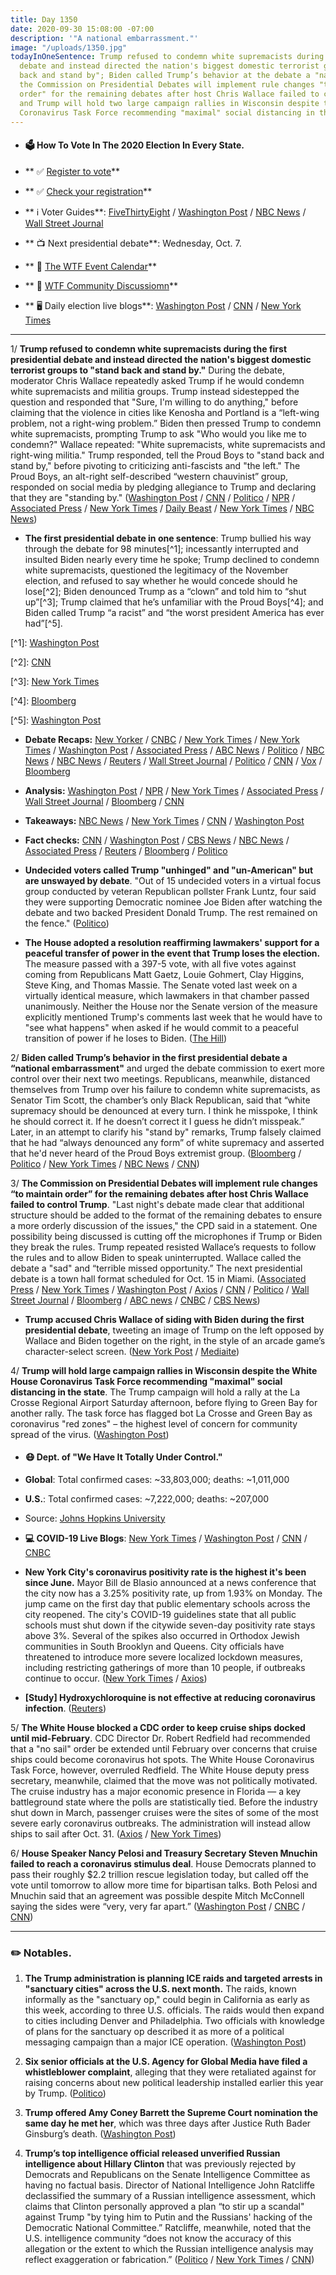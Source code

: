 ```yaml
---
title: Day 1350
date: 2020-09-30 15:08:00 -07:00
description: '"A national embarrassment."'
image: "/uploads/1350.jpg"
todayInOneSentence: Trump refused to condemn white supremacists during the first presidential
  debate and instead directed the nation's biggest domestic terrorist groups to "stand
  back and stand by"; Biden called Trump’s behavior at the debate a "national embarrassment";
  the Commission on Presidential Debates will implement rule changes "to maintain
  order" for the remaining debates after host Chris Wallace failed to control Trump;
  and Trump will hold two large campaign rallies in Wisconsin despite the White House
  Coronavirus Task Force recommending "maximal" social distancing in the state.
---
```


* #### 🗳 How To Vote In The 2020 Election In Every State.

* ** ✅ [Register to vote](https://www.vote.org/register-to-vote/)**

* ** ✅ [Check your registration](https://www.vote.org/am-i-registered-to-vote/)**

* ** ℹ️ Voter Guides**: [FiveThirtyEight](https://projects.fivethirtyeight.com/how-to-vote-2020/) / [Washington Post](https://www.washingtonpost.com/elections/2020/how-to-vote/) / [NBC News](https://www.nbcnews.com/specials/plan-your-vote-state-by-state-guide-voting-by-mail-early-in-person-voting-election/index.html?cid=bc_npd_nn_ms_np-1_200816) / [Wall Street Journal](https://www.wsj.com/articles/how-to-vote-by-mail-in-every-state-11597840923)

* ** 📺 Next presidential debate**: Wednesday, Oct. 7.

* ** 📆 [The WTF Event Calendar](https://talk.whatthefuckjusthappenedtoday.com/t/the-wtf-event-calendar/5888)**

* ** 💬 [WTF Community Discussiomn](https://talk.whatthefuckjusthappenedtoday.com/t/2020-general-election-trump-vs-biden/5758)**

* ** 🖥 Daily election live blogs**: [Washington Post](https://www.washingtonpost.com/elections/2020/09/30/trump-biden-live-updates/) / [CNN](https://www.cnn.com/politics/live-news/us-election-news-09-30-20/h_5e889cf9cec9d7bf3a5dbd8638dfaca6) / [New York Times](https://www.nytimes.com/live/2020/09/30/us/presidential-debate)

---

1/ **Trump refused to condemn white supremacists during the first presidential debate and instead directed the nation's biggest domestic terrorist groups to "stand back and stand by."** During the debate, moderator Chris Wallace repeatedly asked Trump if he would condemn white supremacists and militia groups. Trump instead sidestepped the question and responded that "Sure, I'm willing to do anything," before claiming that the violence in cities like Kenosha and Portland is a “left-wing problem, not a right-wing problem.” Biden then pressed Trump to condemn white supremacists, prompting Trump to ask "Who would you like me to condemn?" Wallace repeated: "White supremacists, white supremacists and right-wing militia." Trump responded, tell the Proud Boys to "stand back and stand by," before pivoting to criticizing anti-fascists and "the left." The Proud Boys, an alt-right self-described “western chauvinist” group, responded on social media by pledging allegiance to Trump and declaring that they are "standing by." ([Washington Post](https://www.washingtonpost.com/politics/trump-debate-white-supremacist-question/2020/09/30/366df500-02c7-11eb-a2db-417cddf4816a_story.html) / [CNN](https://www.cnn.com/2020/09/30/politics/proud-boys-trump-white-supremacists-debate/index.html) / [Politico](https://www.politico.com/news/2020/09/30/trump-proud-boys-white-supremacy-423464) / [NPR](https://www.npr.org/2020/09/30/918483794/from-debate-stage-trump-declines-to-denounce-white-supremacy) / [Associated Press](https://apnews.com/article/election-2020-joe-biden-race-and-ethnicity-donald-trump-chris-wallace-0b32339da25fbc9e8b7c7c7066a1db0f) / [New York Times](https://www.nytimes.com/2020/09/29/us/politics/trump-biden-debate.html) / [Daily Beast](https://www.thedailybeast.com/trump-refuses-to-condemn-white-supremacists-says-this-is-not-a-right-wing-problem) / [New York Times](https://www.nytimes.com/2020/09/29/us/trump-proud-boys-biden.html) / [NBC News](https://www.nbcnews.com/tech/tech-news/proud-boys-celebrate-after-trump-s-debate-call-out-n1241512))

* **The first presidential debate in one sentence**: Trump bullied his way through the debate for 98 minutes\[^1\]; incessantly interrupted and insulted Biden nearly every time he spoke; Trump declined to condemn white supremacists, questioned the legitimacy of the November election, and refused to say whether he would concede should he lose\[^2\]; Biden denounced Trump as a “clown” and told him to “shut up”\[^3\]; Trump claimed that he’s unfamiliar with the Proud Boys\[^4\]; and Biden called Trump “a racist” and “the worst president America has ever had”\[^5\].

\[^1\]: [Washington Post](https://www.washingtonpost.com/politics/let-him-answer-trump-bulldozes-his-way-through-debate-with-mix-of-attacks-insults-and-falsehoods/2020/09/30/cb8e9dc0-02c1-11eb-a2db-417cddf4816a_story.html)

\[^2\]: [CNN](https://www.cnn.com/2020/09/29/politics/us-election-first-presidential-debate/index.html)

\[^3\]: [New York Times](https://www.nytimes.com/2020/09/29/us/politics/trump-biden-debate.html)

\[^4\]: [Bloomberg](https://www.bloomberg.com/news/articles/2020-09-30/trump-allies-defend-him-after-white-supremacist-debate-remarks?sref=MIBMEEoj)

\[^5\]: [Washington Post](https://www.washingtonpost.com/politics/debate-trump-biden/2020/09/30/722499a8-0274-11eb-b7ed-141dd88560ea_story.html)

* **Debate Recaps:** [New Yorker](https://www.newyorker.com/news/letter-from-trumps-washington/this-is-so-unpresidential-notes-from-the-worst-debate-in-american-history) / [CNBC](https://www.cnbc.com/2020/09/29/first-presidential-debate-highlights-trump-vs-biden-.html) / [New York Times](https://www.nytimes.com/2020/09/29/us/politics/trump-biden-debate.html) / [New York Times](https://www.nytimes.com/2020/09/29/us/trump-biden-fight-debate-arguments.html) / [Washington Post](https://www.washingtonpost.com/politics/debate-trump-biden/2020/09/30/722499a8-0274-11eb-b7ed-141dd88560ea_story.html) / [Associated Press](https://apnews.com/article/election-2020-virus-outbreak-joe-biden-donald-trump-minnesota-450b2b1198279867938ff70b8ccfc0b1) / [ABC News](https://abcnews.go.com/Politics/chaos-1st-presidential-debate-prompts-reactions-dismay-disappointment/story?id=73330509) / [Politico](https://www.politico.com/news/magazine/2020/09/30/presidential-debate-national-shame-423521) / [NBC News](https://www.nbcnews.com/politics/2020-election/trump-biden-clash-first-debate-cleveland-n1241424) / [NBC News](https://www.nbcnews.com/politics/2020-election/trump-biden-clash-first-debate-cleveland-n1241424) / [Reuters](https://www.reuters.com/article/us-usa-election-debate-analysis/fractious-presidential-debate-unlikely-to-move-needle-for-trump-idUSKBN26L0VM) / [Wall Street Journal](https://www.wsj.com/articles/trump-and-bidens-first-presidential-debate-the-moments-that-mattered-11601434105) / [Politico](https://www.politico.com/news/2020/09/29/trump-biden-debate-key-moments-423352) / [CNN](https://www.cnn.com/2020/09/30/politics/donald-trump-antifa-election-integrity-coronavirus/index.html) / [Vox](https://www.vox.com/2020/9/29/21493926/first-presidential-debate-winners-losers-biden-trump) / [Bloomberg](https://www.bloomberg.com/news/articles/2020-09-30/trump-gives-facts-short-shrift-in-acrimonious-debate-with-biden?srnd=politics-vp&sref=MIBMEEoj)

* **Analysis:** [Washington Post](https://www.washingtonpost.com/politics/trump-and-biden-stage-the-worst-presidential-debate-in-living-memory/2020/09/29/9cdbeb56-027e-11eb-b7ed-141dd88560ea_story.html) / [NPR](https://www.npr.org/2020/09/30/918500976/trump-derails-first-presidential-debate-with-biden-and-5-other-takeaways) / [New York Times](https://www.nytimes.com/2020/09/30/us/politics/trump-debate-election.html) / [Associated Press](https://apnews.com/article/election-2020-joe-biden-virus-outbreak-donald-trump-chris-wallace-20c2c6d892bbae83aa49a49e8a431011) / [Wall Street Journal](https://www.wsj.com/articles/trump-rolls-the-dice-in-a-big-debate-gamble-11601477592?mod=politics_lead_pos3) / [Bloomberg](https://www.bloomberg.com/news/articles/2020-09-30/trump-biden-debate-analysis) / [CNN](https://www.cnn.com/2020/09/30/politics/polls-donald-trump-election-first-debate/index.html)

* **Takeaways:** [NBC News](https://www.nbcnews.com/politics/2020-election/four-takeaways-first-trump-biden-debate-n1241527) / [New York Times](https://www.nytimes.com/2020/09/30/us/politics/debate-takeaways.html) / [CNN](https://www.cnn.com/2020/09/30/politics/trump-biden-first-debate-takeaways/index.html) / [Washington Post](https://www.washingtonpost.com/politics/2020/09/29/takeaways-first-presidential-debate/)

* **Fact checks:** [CNN](https://www.cnn.com/factsfirst/politics/category/debates) / [Washington Post](https://www.washingtonpost.com/politics/2020/09/30/fact-checking-first-trump-biden-presidential-debate/) / [CBS News](https://www.cbsnews.com/news/first-presidential-debate-fact-check-trump-biden/) / [NBC News](https://www.nbcnews.com/politics/2020-election/first-2020-presidential-debate-fact-checking-biden-trump-n1241403) / [Associated Press](https://apnews.com/article/election-2020-college-football-ap-fact-check-joe-biden-virus-outbreak-65e9180ca829616cff33dd6c1398170b) / [Reuters](https://www.reuters.com/article/usa-election-debates-economy/fact-checking-u-s-economic-claims-in-tumultuous-trump-biden-debate-idUSKBN26L0ME) / [Bloomberg](https://www.bloomberg.com/news/articles/2020-09-30/presidential-debate-fact-check-trump-biden) / [Politico](https://www.politico.com/news/2020/09/30/fact-check-debate-423228)

* **Undecided voters called Trump "unhinged" and "un-American" but are unswayed by debate**. "Out of 15 undecided voters in a virtual focus group conducted by veteran Republican pollster Frank Luntz, four said they were supporting Democratic nominee Joe Biden after watching the debate and two backed President Donald Trump. The rest remained on the fence." ([Politico](https://www.politico.com/news/2020/09/30/undecided-voters-trump-biden-debate-423545))

* **The House adopted a resolution reaffirming lawmakers' support for a peaceful transfer of power in the event that Trump loses the election.** The measure passed with a 397-5 vote, with all five votes against coming from Republicans Matt Gaetz, Louie Gohmert, Clay Higgins, Steve King, and Thomas Massie. The Senate voted last week on a virtually identical measure, which lawmakers in that chamber passed unanimously. Neither the House nor the Senate version of the measure explicitly mentioned Trump's comments last week that he would have to "see what happens" when asked if he would commit to a peaceful transition of power if he loses to Biden. ([The Hill](https://thehill.com/homenews/house/518855-house-in-near-unanimous-vote-affirms-peaceful-transfer-of-power))

2/ **Biden called Trump’s behavior in the first presidential debate a “national embarrassment"** and urged the debate commission to exert more control over their next two meetings. Republicans, meanwhile, distanced themselves from Trump over his failure to condemn white supremacists, as Senator Tim Scott, the chamber’s only Black Republican, said that “white supremacy should be denounced at every turn. I think he misspoke, I think he should correct it. If he doesn’t correct it I guess he didn’t misspeak.” Later, in an attempt to clarify his "stand by" remarks, Trump falsely claimed that he had “always denounced any form” of white supremacy and asserted that he'd never heard of the Proud Boys extremist group. ([Bloomberg](https://www.bloomberg.com/news/articles/2020-09-30/biden-says-trump-showed-his-disdain-for-americans-at-debate?sref=MIBMEEoj) / [Politico](https://www.politico.com/news/2020/09/30/biden-turn-the-page-messy-debate-423718) / [New York Times](https://www.nytimes.com/2020/09/30/us/elections/republicans-trump-white-supremacy.html) / [NBC News](https://www.nbcnews.com/politics/2020-election/biden-slams-trump-s-debate-showing-national-embarrassment-presses-commission-n1241593) / [CNN](https://www.cnn.com/2020/09/30/politics/donald-trump-debate-response/index.html))

3/ **The Commission on Presidential Debates will implement rule changes “to maintain order” for the remaining debates after host Chris Wallace failed to control Trump**. "Last night's debate made clear that additional structure should be added to the format of the remaining debates to ensure a more orderly discussion of the issues," the CPD said in a statement. One possibility being discussed is cutting off the microphones if Trump or Biden they break the rules. Trump repeated resisted Wallace’s requests to follow the rules and to allow Biden to speak uninterrupted. Wallace called the debate a "sad" and “terrible missed opportunity.” The next presidential debate is a town hall format scheduled for Oct. 15 in Miami. ([Associated Press](https://apnews.com/article/election-2020-joe-biden-donald-trump-chris-wallace-campaigns-04ee2e8d54f456ee6cafdc5fe53a5d28) / [New York Times](https://www.nytimes.com/2020/09/30/business/media/chris-wallace-debate-moderator.html) / [Washington Post](https://www.washingtonpost.com/lifestyle/media/chris-wallace-failed-trump-debate-biden/2020/09/30/a27622f0-02c6-11eb-897d-3a6201d6643f_story.html) / [Axios](https://www.axios.com/debate-commission-changes-23c0e82f-c596-468f-9544-e986a69a7836.html) / [CNN](https://www.cnn.com/2020/09/30/politics/presidential-debates-format-changes/index.html) / [Politico](https://www.politico.com/news/2020/09/30/debates-commission-says-it-will-roll-out-format-changes-for-trump-and-bidens-remaining-showdowns-423800) / [Wall Street Journal](https://www.wsj.com/articles/trumps-answer-on-white-supremacists-reverberates-after-debate-11601482196) / [Bloomberg](https://www.bloomberg.com/news/articles/2020-09-30/debate-commission-says-changes-coming-after-trump-biden-faceoff?srnd=premium&sref=MIBMEEoj) / [ABC news](https://abcnews.go.com/Politics/commission-presidential-debates-promises-structure-remaining-debates/story?id=73344823) / [CNBC](https://www.cnbc.com/2020/09/30/next-trump-biden-debate-will-see-format-changes-after-criticism.html) / [CBS News](https://www.cbsnews.com/news/commission-on-presidential-debates-changes-coming-next-debate/))

* **Trump accused Chris Wallace of siding with Biden during the first presidential debate**, tweeting an image of Trump on the left opposed by Wallace and Biden together on the right, in the style of an arcade game’s character-select screen. ([New York Post](https://nypost.com/2020/09/30/trump-accuses-wallace-of-siding-with-joe-biden-during-debate/) / [Mediaite](https://www.mediaite.com/tv/trump-goes-after-chris-wallace-following-debate-don-jr-takes-shot-at-fox-news-moderator-on-fox-news/))

4/ **Trump will hold large campaign rallies in Wisconsin despite the White House Coronavirus Task Force recommending "maximal" social distancing in the state**. The Trump campaign will hold a rally at the La Crosse Regional Airport Saturday afternoon, before flying to Green Bay for another rally. The task force has flagged bot La Crosse and Green Bay as coronavirus "red zones" – the highest level of concern for community spread of the virus. ([Washington Post](https://www.washingtonpost.com/politics/trump-wisconsin-rallies-coronavirus/2020/09/30/edf25c70-027c-11eb-b7ed-141dd88560ea_story.html))

* #### 😷 Dept. of "We Have It Totally Under Control."

* **Global**: Total confirmed cases: \~33,803,000; deaths: \~1,011,000

* **U.S.**: Total confirmed cases: \~7,222,000; deaths: \~207,000

* Source: [Johns Hopkins University](https://coronavirus.jhu.edu/map.html)

* **💻 COVID-19 Live Blogs**: [New York Times](https://www.nytimes.com/live/2020/09/30/world/covid-19-coronavirus) / [Washington Post](https://www.washingtonpost.com/nation/2020/09/30/coronavirus-covid-live-updates-us/) / [CNN](https://www.cnn.com/world/live-news/coronavirus-pandemic-09-30-20-intl/index.html) / [CNBC](https://www.cnbc.com/2020/09/30/coronavirus-live-updates.html)

* **New York City's coronavirus positivity rate is the highest it's been since June.** Mayor Bill de Blasio announced at a news conference that the city now has a 3.25% positivity rate, up from 1.93% on Monday. The jump came on the first day that public elementary schools across the city reopened. The city's COVID-19 guidelines state that all public schools must shut down if the citywide seven-day positivity rate stays above 3%. Several of the spikes also occurred in Orthodox Jewish communities in South Brooklyn and Queens. City officials have threatened to introduce more severe localized lockdown measures, including restricting gatherings of more than 10 people, if outbreaks continue to occur. ([New York Times](https://www.nytimes.com/2020/09/29/nyregion/nyc-coronavirus-uptick.html) / [Axios](https://www.axios.com/new-york-city-coronavirus-positivity-rate-spike-670764d6-fbb0-4703-891a-f6cdcb98f9de.html))

* **\[Study\] Hydroxychloroquine is not effective at reducing coronavirus infection**. ([Reuters](https://www.reuters.com/article/us-health-coronavirus-hydroxychloroquine/trump-touted-hydroxychloroquine-shows-no-benefit-in-covid-19-prevention-study-idUSKBN26L2XM))

5/ **The White House blocked a CDC order to keep cruise ships docked until mid-February**. CDC Director Dr. Robert Redfield had recommended that a "no sail" order be extended until February over concerns that cruise ships could become coronavirus hot spots. The White House Coronavirus Task Force, however, overruled Redfield. The White House deputy press secretary, meanwhile, claimed that the move was not politically motivated. The cruise industry has a major economic presence in Florida — a key battleground state where the polls are statistically tied. Before the industry shut down in March, passenger cruises were the sites of some of the most severe early coronavirus outbreaks. The administration will instead allow ships to sail after Oct. 31. ([Axios](https://www.axios.com/scoop-white-house-overruled-cdc-cruise-ships-florida-91442136-1b8e-442e-a2a1-0b24e9a39fb6.html) / [New York Times](https://www.nytimes.com/2020/09/30/health/covid-cruise-ships.html))

6/ **House Speaker Nancy Pelosi and Treasury Secretary Steven Mnuchin failed to reach a coronavirus stimulus deal**. House Democrats planned to pass their roughly $2.2 trillion rescue legislation today, but called off the vote until tomorrow to allow more time for bipartisan talks. Both Pelosi and Mnuchin said that an agreement was possible despite Mitch McConnell saying the sides were “very, very far apart.” ([Washington Post](https://www.washingtonpost.com/us-policy/2020/09/30/congress-white-house-economic-stimulus/) / [CNBC](https://www.cnbc.com/2020/09/30/coronavirus-stimulus-pelosi-mnuchin-fail-to-reach-relief-bill-deal.html) / [CNN](https://www.cnn.com/2020/09/30/politics/stimulus-negotiations-latest-house-vote/index.html))

---

### ✏️ Notables.

1. **The Trump administration is planning ICE raids and targeted arrests in "sanctuary cities" across the U.S. next month.** The raids, known informally as the "sanctuary op," could begin in California as early as this week, according to three U.S. officials. The raids would then expand to cities including Denver and Philadelphia. Two officials with knowledge of plans for the sanctuary op described it as more of a political messaging campaign than a major ICE operation. ([Washington Post](https://www.washingtonpost.com/immigration/trump-ice-raids-sanctuary-cities/2020/09/29/99aa17f0-0274-11eb-8879-7663b816bfa5_story.html))

2. **Six senior officials at the U.S. Agency for Global Media have filed a whistleblower complaint**, alleging that they were retaliated against for raising concerns about new political leadership installed earlier this year by Trump. ([Politico](https://www.politico.com/news/2020/09/30/whistleblowers-allege-misconduct-agency-for-global-media-423758))

3. **Trump offered Amy Coney Barrett the Supreme Court nomination the same day he met her**, which was three days after Justice Ruth Bader Ginsburg’s death. ([Washington Post](https://www.washingtonpost.com/politics/courts_law/trump-barrett-supreme-court-senate/2020/09/29/bc94fae8-0272-11eb-b7ed-141dd88560ea_story.html))

4. **Trump’s top intelligence official released unverified Russian intelligence about Hillary Clinton** that was previously rejected by Democrats and Republicans on the Senate Intelligence Committee as having no factual basis. Director of National Intelligence John Ratcliffe declassified the summary of a Russian intelligence assessment, which claims that Clinton personally approved a plan “to stir up a scandal" against Trump "by tying him to Putin and the Russians' hacking of the Democratic National Committee.” Ratcliffe, meanwhile, noted that the U.S. intelligence community “does not know the accuracy of this allegation or the extent to which the Russian intelligence analysis may reflect exaggeration or fabrication.” ([Politico](https://www.politico.com/news/2020/09/29/john-ratcliffe-hillary-clinton-russia-423022) / [New York Times](https://www.nytimes.com/2020/09/29/us/politics/john-ratcliffe-russian-disinformation.html) / [CNN](https://www.cnn.com/2020/09/29/politics/ratcliffe-russia-intel/))